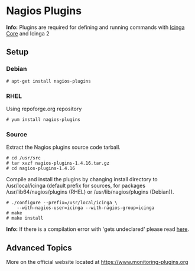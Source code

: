 # Nagios Plugins

**Info:** Plugins are required for defining and running commands with [Icinga Core](../installation-guides/01_00_setting_up_icinga_with_idoutils.md) and Icinga 2

## Setup

### Debian

```
# apt-get install nagios-plugins
```

### RHEL
Using repoforge.org repository

```
# yum install nagios-plugins
```

### Source
Extract the Nagios plugins source code tarball.

```
# cd /usr/src
# tar xvzf nagios-plugins-1.4.16.tar.gz
# cd nagios-plugins-1.4.16
```

Compile and install the plugins by changing install directory to /usr/local/icinga (default prefix for sources, for packages /usr/lib64/nagios/plugins (RHEL) or /usr/lib/nagios/plugins (Debian)).

```
# ./configure --prefix=/usr/local/icinga \
    --with-nagios-user=icinga --with-nagios-group=icinga
# make
# make install
```

**Info:** If there is a compilation error with 'gets undeclared' please read [here](http://www.monitoring-portal.org/wbb/index.php?page=Thread&threadID=28984).

## Advanced Topics
More on the official website located at https://www.monitoring-plugins.org
